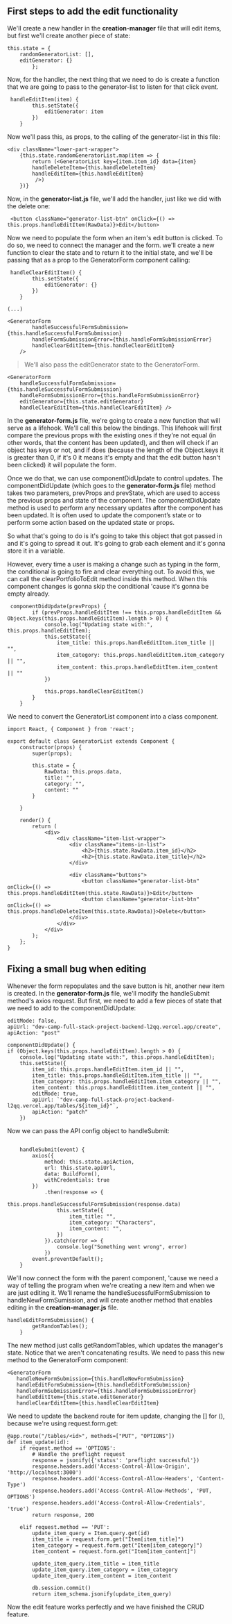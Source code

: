 ## First steps to add the edit functionality

We'll create a new handler in the **creation-manager** file that will edit items, but first we'll create another piece of state:

```
this.state = {
    randomGeneratorList: [],
    editGenerator: {}
        };
```

Now, for the handler, the next thing that we need to do is create a function that we are going to pass to the generator-list to listen for that click event.

```
 handleEditItem(item) {
        this.setState({
            editGenerator: item
        })
    }
```

Now we'll pass this, as props, to the calling of the generator-list in this file:

```
<div className="lower-part-wrapper">
    {this.state.randomGeneratorList.map(item => {
        return (<GeneratorList key={item.item_id} data={item} 
        handleDeleteItem={this.handleDeleteItem}
        handleEditItem={this.handleEditItem}
         />)
    })}
```

Now, in the **generator-list.js** file, we'll add the handler, just like we did with the delete one:

```
 <button className="generator-list-btn" onClick={() => this.props.handleEditItem(RawData)}>Edit</button>
```

Now we need to populate the form when an item's edit button is clicked. To do so, we need to connect the manager and the form. we'll create a new function to clear the state and to return it to the initial state, and we'll be passing that as a prop to the GeneratorForm component calling:

```
 handleClearEditItem() {
        this.setState({
            editGenerator: {}
        })
    }

(...)

<GeneratorForm
        handleSuccessfulFormSubmission={this.handleSuccessfulFormSubmission}
        handleFormSubmissionError={this.handleFormSubmissionError}
        handleClearEditItem={this.handleClearEditItem}
    />
```

> We'll also pass the editGenerator state to the GeneratorForm.

```
<GeneratorForm
    handleSuccessfulFormSubmission={this.handleSuccessfulFormSubmission}
    handleFormSubmissionError={this.handleFormSubmissionError}
    editGenerator={this.state.editGenerator}
    handleClearEditItem={this.handleClearEditItem} />
```

In the **generator-form.js** file, we're going to create a new function that will serve as a lifehook. We'll call this below the bindings. This lifehook will first compare the previous props with the existing ones if they're not equal (in other words, that the content has been updated), and then will check if an object has keys or not, and if does (because the length of the Object.keys it is greater than 0, if it's 0 it means it's empty and that the edit button hasn't been clicked) it will populate the form. 

Once we do that, we can use componentDidUpdate to control updates. The componentDidUpdate (which goes to the **generator-form.js** file) method takes two parameters, prevProps and prevState, which are used to access the previous props and state of the component. The componentDidUpdate method is used to perform any necessary updates after the component has been updated. It is often used to update the component’s state or to perform some action based on the updated state or props.

So what that's going to do is it's going to take this object that got passed in and it's going to spread it out. It's going to grab each element and it's gonna store it in a variable.

However, every time a user is making a change such as typing in the form, the conditional is going to fire and clear everything out. To avoid this, we can call the clearPortfolioToEdit method inside this method. When this component changes is gonna skip the conditional 'cause it's gonna be empty already.


```
 componentDidUpdate(prevProps) {
        if (prevProps.handleEditItem !== this.props.handleEditItem && Object.keys(this.props.handleEditItem).length > 0) {
            console.log("Updating state with:", this.props.handleEditItem);
            this.setState({
                item_title: this.props.handleEditItem.item_title || "",
                item_category: this.props.handleEditItem.item_category || "",
                item_content: this.props.handleEditItem.item_content || ""
            })

            this.props.handleClearEditItem()
        }
    }
```

We need to convert the GeneratorList component into a class component. 

```
import React, { Component } from 'react';

export default class GeneratorList extends Component {
    constructor(props) {
        super(props);

        this.state = {
            RawData: this.props.data,
            title: "",
            category: "",
            content: ""
        }

    }

    render() {
        return (
            <div>
                <div className="item-list-wrapper">
                    <div className="items-in-list">
                        <h2>{this.state.RawData.item_id}</h2>
                        <h2>{this.state.RawData.item_title}</h2>
                    </div>

                    <div className="buttons">
                        <button className="generator-list-btn" onClick={() => this.props.handleEditItem(this.state.RawData)}>Edit</button>
                        <button className="generator-list-btn" onClick={() => this.props.handleDeleteItem(this.state.RawData)}>Delete</button>
                    </div>
                </div>
            </div>
        );
    };
}
```

## Fixing a small bug when editing

Whenever the form repopulates and the save button is hit, another new item is created. In the **generator-form.js** file, we'll modify the handleSubmit method's axios request. But first, we need to add a few pieces of state that we need to add to the componentDidUpdate:

```
editMode: false,
apiUrl: "dev-camp-full-stack-project-backend-l2qq.vercel.app/create",
apiAction: "post"

componentDidUpdate() {
if (Object.keys(this.props.handleEditItem).length > 0) {
    console.log("Updating state with:", this.props.handleEditItem);
    this.setState({
        item_id: this.props.handleEditItem.item_id || "",
        item_title: this.props.handleEditItem.item_title || "",
        item_category: this.props.handleEditItem.item_category || "",
        item_content: this.props.handleEditItem.item_content || "",
        editMode: true,
        apiUrl: `"dev-camp-full-stack-project-backend-l2qq.vercel.app/tables/${item_id}"`,
        apiAction: "patch"
    })
```

Now we can pass the API config object to handleSubmit:

```

    handleSubmit(event) {
        axios({
            method: this.state.apiAction,
            url: this.state.apiUrl,
            data: BuildForm(),
            withCredentials: true
        })
            .then(response => {
                this.props.handleSuccessfulFormSubmission(response.data)
                this.setState({
                    item_title: "",
                    item_category: "Characters",
                    item_content: "",
                })
            }).catch(error => {
                console.log("Something went wrong", error)
            })
        event.preventDefault();
    }

```

We'll now connect the form with the parent component, 'cause we need a way of telling the program when we're creating a new item and when we are just editing it. We'll rename the handleSucessfulFormSubmission to handleNewFormSumission, and will create another method that enables editing in the **creation-manager.js** file.

```
handleEditFormSubmission() {
        getRandomTables();
    }
```

The new method just calls getRandomTables, which updates the manager's state. Notice that we aren't concatenating results. We need to pass this new method to the GeneratorForm component:

```
<GeneratorForm
   handleNewFormSubmission={this.handleNewFormSubmission}
   handleEditFormSubmission={this.handleEditFormSubmission}
   handleFormSubmissionError={this.handleFormSubmissionError}
   handleEditItem={this.state.editGenerator}
   handleClearEditItem={this.handleClearEditItem}
```

We need to update the backend route for item update, changing the [] for (), because we're using request.form.get:

```
@app.route("/tables/<id>", methods=["PUT", "OPTIONS"])
def item_update(id):
    if request.method == 'OPTIONS':
        # Handle the preflight request
        response = jsonify({'status': 'preflight successful'})
        response.headers.add('Access-Control-Allow-Origin', 'http://localhost:3000')
        response.headers.add('Access-Control-Allow-Headers', 'Content-Type')
        response.headers.add('Access-Control-Allow-Methods', 'PUT, OPTIONS')
        response.headers.add('Access-Control-Allow-Credentials', 'true')
        return response, 200
    
    elif request.method == 'PUT':
        update_item_query = Item.query.get(id)
        item_title = request.form.get("Item[item_title]")
        item_category = request.form.get("Item[item_category]")
        item_content = request.form.get("Item[item_content]")

        update_item_query.item_title = item_title
        update_item_query.item_category = item_category
        update_item_query.item_content = item_content

        db.session.commit()
        return item_schema.jsonify(update_item_query)
```

Now the edit feature works perfectly and we have finished the CRUD feature.